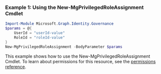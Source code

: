 ### Example 1: Using the New-MgPrivilegedRoleAssignment Cmdlet
```powershell
Import-Module Microsoft.Graph.Identity.Governance
$params = @{
	UserId = "userId-value"
	RoleId = "roleId-value"
}
New-MgPrivilegedRoleAssignment -BodyParameter $params
```
This example shows how to use the New-MgPrivilegedRoleAssignment Cmdlet.
To learn about permissions for this resource, see the [permissions reference](/graph/permissions-reference).
